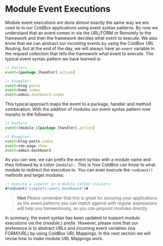 # Module Event Executions

Module event executions are done almost exactly the same way we are used to in our ColdBox applications using event syntax patterns. By now we understand that an event comes in via the URL/FORM or Remotely to the framework and then the framework decides what event to execute. We also know that we can abstract our incoming events by using the ColdBox URL Routing, but at the end of the day, we will always have an `event` variable in the request collection that tells the framework what event to execute. The typical event syntax pattern we have learned is:

```js
// Pattern
event=[package.]handler[.action]

// Examples:
event=blog.posts
event=home.index
event=admin.dashboard.index
```

This typical approach maps the event to a package, handler and method combination. With the addition of modules our event syntax pattern now morphs to the following:

```js
// Pattern
event=[module:][package.]handler[.action]

// Examples:
event=blog:posts.index
event=cms:page.show
event=admin:dashboard
```

As you can see, we can prefix the event syntax with a module name and then followed by a colon `{module}:`. This is how ColdBox can know to what module to redirect the execution to. You can even execute the `runEvent()` methods and target modules:

```js
// Execute a viewlet in a module called viewlets:
#runEvent('viewlets:users.dashboard')#
```

> **Hint** Please remember that this is great for securing your applications as the event patterns you can match against with regular expressions will help you tremendously, as you can pinpoint modules directly.


In summary, the event syntax has been updated to support module executions via the *{module:} prefix*. However, please note that our preference is to abstract URLs and incoming event variables (via FORM/URL) by using ColdBox URL Mappings. In the next section we will revise how to make module URL Mappings work.

